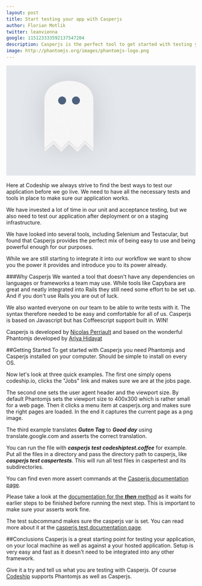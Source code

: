 ```yaml
---
layout: post
title: Start testing your app with Casperjs
author: Florian Motlik
twitter: leanvienna
google: 115123333592137547204
description: Casperjs is the perfect tool to get started with testing your deployed applications
image: http://phantomjs.org/images/phantomjs-logo.png
---
```

![Casperjs](/images/casperjs/Casper_JS_ghost.gif)

Here at Codeship we always strive to find the best ways to test our
application before we go live. We need to have all the necessary tests
and tools in place to make sure our application works.

We have invested a lot of time in our unit and acceptance testing, but
we also need to test our application after deployment or on
a staging infrastructure.

We have looked into several tools, including Selenium and Testacular, but
found that Casperjs provides the perfect mix of being easy to use and
being powerful enough for our purposes.

While we are still starting to integrate it into our workflow we want to
show you the power it provides and introduce you to its power already.

###Why Casperjs
We wanted a tool that doesn't have any dependencies on languages
or frameworks a team may use. While tools like Capybara are great and neatly
integrated into Rails they still need some effort to be set up. And if you
don't use Rails you are out of luck.

We also wanted everyone on our team to be able to write tests with it.
The syntax therefore needed to be easy and comfortable for all of us.
Casperjs is based on Javascript but has Coffeescript support built in. WIN!

Casperjs is developed by [Nicolas Perriault](https://github.com/n1k0) and based
on the wonderful Phantomjs developed by [Ariya
Hidayat](https://github.com/ariya)

##Getting Started
To get started with Casperjs you need Phantomjs and Casperjs installed
on your computer. Should be simple to install on every OS.

Now let's look at three quick examples.
The first one simply opens codeship.io, clicks the "Jobs" link and makes
sure we are at the jobs page.

<script src="https://gist.github.com/flomotlik/5103432.js"></script>

The second one sets the user agent header and the viewport size. By default
Phantomjs sets the viewport size to 400x300 which is rather small for a
web page. Then it clicks a menu item at casperjs.org and makes sure
the right pages are loaded. In the end it captures the current page as a
png image.

<script src="https://gist.github.com/flomotlik/5113089.js"></script>

The third example translates ***Guten Tag*** to ***Good day*** using
translate.google.com and asserts the correct translation.

<script src="https://gist.github.com/flomotlik/5113098.js"></script>

You can run the file with ***casperjs test codeshiptest.coffee*** for
example. Put all the files in a directory and pass the directory path to
casperjs, like ***casperjs test caspertests***. This will run all test files
in caspertest and its subdirectories.

You can find even more assert commands at the [Casperjs documentation page](http://casperjs.org/api.html#tester).

Please take a look at the [documentation for the ***then***
method](http://casperjs.org/faq.html#faq-step-stack) as it waits for
earlier steps to be finished before running the next step. This is
important to make sure your asserts work fine.

The test subcommand makes sure the casperjs var is set. You can read more
about it at the [casperjs test documentation
page](http://casperjs.org/testing.html).

##Conclusions
Casperjs is a great starting point for testing your application, on your
local machine as well as against a your hosted application.
Setup is very easy and fast as it doesn't need to
be integrated into any other framework.

Give it a try and tell us what you are testing with Casperjs. Of course
[Codeship](https://www.codeship.io)  supports Phantomjs as well as Casperjs.
